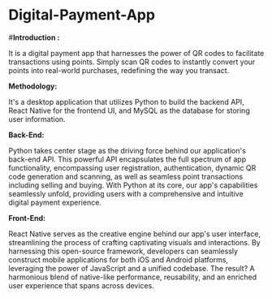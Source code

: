 # Digital-Payment-App


#**Introduction :**


It is a digital payment app that harnesses the power of QR codes to facilitate transactions using points. Simply scan QR codes to instantly convert your points into real-world purchases, redefining the way you transact.



**Methodology:**


It's a desktop application that utilizes Python to build the backend API, React Native for the frontend UI, and MySQL as the database for storing user information.



**Back-End:**

Python takes center stage as the driving force behind our application's back-end API. This powerful API encapsulates the full spectrum of app functionality, encompassing user registration, authentication, dynamic QR code generation and scanning, as well as seamless point transactions including selling and buying. With Python at its core, our app's capabilities seamlessly unfold, providing users with a comprehensive and intuitive digital payment experience.


**Front-End:**


React Native serves as the creative engine behind our app's user interface, streamlining the process of crafting captivating visuals and interactions. By harnessing this open-source framework, developers can seamlessly construct mobile applications for both iOS and Android platforms, leveraging the power of JavaScript and a unified codebase. The result? A harmonious blend of native-like performance, reusability, and an enriched user experience that spans across devices.
